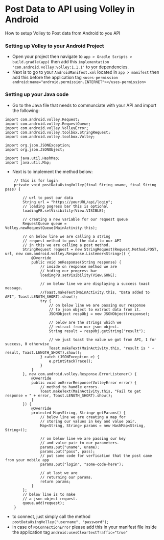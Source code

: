 # Post Data to API using Volley in Android
How to setup Volley to Post data from Android to you API

### Setting up Volley to your Android Project
- Open your project then navigate to `app > Gradle Scripts > build.gradle(app)` then add this `implementation 'com.android.volley:volley:1.1.1'` to yor dependencies.
- Next is to go to your `AndroidManifest.xml` located in `app > manifest` then add this before the application tag `<uses-permission android:name="android.permission.INTERNET"></uses-permission>`

### Setting up your Java code
- Go to the Java file that needs to communciate with your API and import the following:
```
import com.android.volley.Request;
import com.android.volley.RequestQueue;
import com.android.volley.VolleyError;
import com.android.volley.toolbox.StringRequest;
import com.android.volley.toolbox.Volley;

import org.json.JSONException;
import org.json.JSONObject;

import java.util.HashMap;
import java.util.Map;
```
- Next is to implement the method below:
```
    // this is for login
    private void postDataUsingVolley(final String uname, final String pass) {

        // url to post our data
        String url = "https://yourURL/api/login";
        // loading pogress bar this is optional
        loadingPB.setVisibility(View.VISIBLE);

        // creating a new variable for our request queue
        RequestQueue queue = Volley.newRequestQueue(MainActivity.this);

        // on below line we are calling a string
        // request method to post the data to our API
        // in this we are calling a post method.
        StringRequest request = new StringRequest(Request.Method.POST, url, new com.android.volley.Response.Listener<String>() {
            @Override
            public void onResponse(String response) {
                // inside on response method we are
                // hiding our progress bar
                loadingPB.setVisibility(View.GONE);

                // on below line we are displaying a success toast message.
                //Toast.makeText(MainActivity.this, "Data added to API", Toast.LENGTH_SHORT).show();
                try {
                    // on below line we are passing our response
                    // to json object to extract data from it.
                    JSONObject respObj = new JSONObject(response);

                    // below are the strings which we
                    // extract from our json object.
                    String result = respObj.getString("result");

                    // we just toast the value we got from API, 1 for success, 0 otherwise
                    Toast.makeText(MainActivity.this, "result is " + result, Toast.LENGTH_SHORT).show();
                } catch (JSONException e) {
                    e.printStackTrace();
                }
            }
        }, new com.android.volley.Response.ErrorListener() {
            @Override
            public void onErrorResponse(VolleyError error) {
                // method to handle errors.
                Toast.makeText(MainActivity.this, "Fail to get response = " + error, Toast.LENGTH_SHORT).show();
            }
        }) {
            @Override
            protected Map<String, String> getParams() {
                // below line we are creating a map for
                // storing our values in key and value pair.
                Map<String, String> params = new HashMap<String, String>();

                // on below line we are passing our key
                // and value pair to our parameters.
                params.put("uname", uname);
                params.put("pass", pass);
                // put some code for verfication that the post came from your mobile app
                params.put("login", "some-code-here");

                // at last we are
                // returning our params.
                return params;
            }
        };
        // below line is to make
        // a json object request.
        queue.add(request);
    }
```
- to connect, just simply call the method `postDataUsingVolley("username", "password");`
- in case of `NoConnectionError` please add this in your manifest file inside the application tag `android:usesCleartextTraffic="true"`
